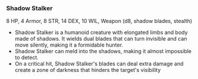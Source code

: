 ### Shadow Stalker

8 HP, 4 Armor, 8 STR, 14 DEX, 10 WIL, Weapon (d8, shadow blades, stealth)

- Shadow Stalker is a humanoid creature with elongated limbs and body made of shadows. It wields dual blades that can turn invisible and can move silently, making it a formidable hunter.
- Shadow Stalker can meld into the shadows, making it almost impossible to detect.
- On a critical hit, Shadow Stalker's blades can deal extra damage and create a zone of darkness that hinders the target's visibility

